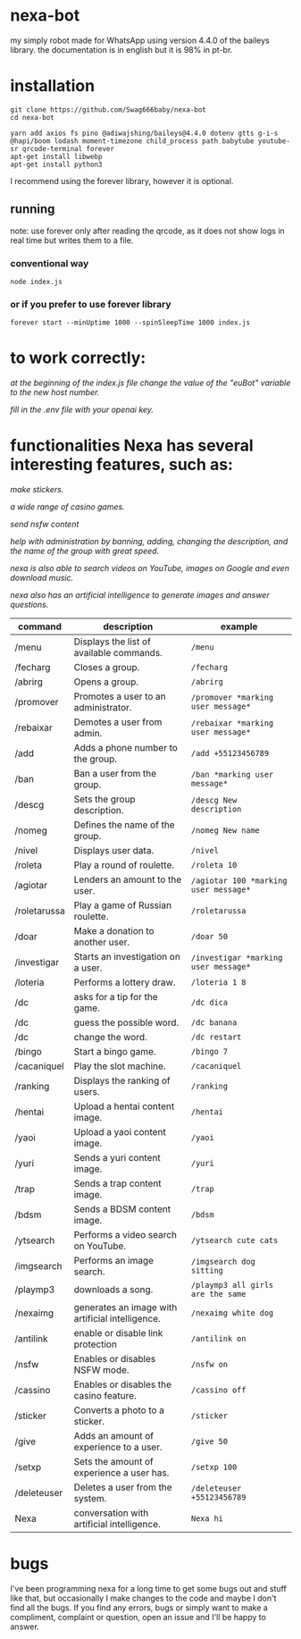 # nexa-bot
my simply  robot made for WhatsApp using version 4.4.0 of the baileys library.
the documentation is in english but it is 98% in pt-br. 

# installation 
```
git clone https://github.com/Swag666baby/nexa-bot
cd nexa-bot
```
```
yarn add axios fs pino @adiwajshing/baileys@4.4.0 dotenv gtts g-i-s @hapi/boom lodash moment-timezone child_process path babytube youtube-sr qrcode-terminal forever
apt-get install libwebp
apt-get install python3
```
I recommend using the forever library, however it is optional. 

## running 
note: use forever only after reading the qrcode, as it does not show logs in real time but writes them to a file. 
### conventional way 
```
node index.js
```
### or if you prefer to use forever library
```
forever start --minUptime 1000 --spinSleepTime 1000 index.js
```

# to work correctly: 
*at the beginning of the index.js file change the value of the "euBot" variable to the new host number.* 

*fill in the .env file with your openai key.*

# functionalities Nexa has several interesting features, such as:

*make stickers.*

*a wide range of casino games.*

*send nsfw content*

*help with administration by banning, adding, changing the description, and the name of the group with great speed.*

*nexa is also able to search videos on YouTube, images on Google and even download music.*

*nexa also has an artificial intelligence to generate images and answer questions.*

| command | description | example | 
|---------|-----------|---------|
| /menu   | Displays the list of available commands.  | `/menu`|
| /fecharg | Closes a group.  | `/fecharg` |
| /abrirg | Opens a group.  | `/abrirg` |
| /promover | Promotes a user to an administrator.  | `/promover *marking user message* ` |
| /rebaixar | Demotes a user from admin.  | `/rebaixar *marking user message* ` |
| /add | Adds a phone number to the group.  | `/add +55123456789` |
| /ban | Ban a user from the group.  | `/ban *marking user message* ` |
| /descg | Sets the group description.  | `/descg New description` |
| /nomeg | Defines the name of the group.  | `/nomeg New name` |
| /nivel | Displays user data.  | `/nivel` |
| /roleta | Play a round of roulette.  | `/roleta 10` |
| /agiotar | Lenders an amount to the user.  | `/agiotar 100 *marking user message* ` |
| /roletarussa | Play a game of Russian roulette.  | `/roletarussa` |
| /doar | Make a donation to another user.  | `/doar 50` |
| /investigar | Starts an investigation on a user.  | `/investigar *marking user message* ` |
| /loteria | Performs a lottery draw.  | `/loteria 1 8` |
| /dc | asks for a tip for the game.  | `/dc dica` |
| /dc | guess the possible word.  | `/dc banana` |
| /dc | change the word.  | `/dc restart` |
| /bingo | Start a bingo game.  | `/bingo 7` |
| /cacaniquel | Play the slot machine.  | `/cacaniquel` |
| /ranking | Displays the ranking of users.  | `/ranking` |
| /hentai | Upload a hentai content image.  | `/hentai` |
| /yaoi | Upload a yaoi content image.  | `/yaoi` |
| /yuri | Sends a yuri content image.  | `/yuri` |
| /trap | Sends a trap content image.  | `/trap` |
| /bdsm | Sends a BDSM content image.  | `/bdsm` |
| /ytsearch | Performs a video search on YouTube. | `/ytsearch cute cats` |
| /imgsearch | Performs an image search.  | `/imgsearch dog sitting ` |
| /playmp3 | downloads a song.  | `/playmp3 all girls are the same` |
| /nexaimg | generates an image with artificial intelligence.  | `/nexaimg white dog` |
| /antilink | enable or disable link protection | `/antilink on` |
| /nsfw | Enables or disables NSFW mode.  | `/nsfw on` |
| /cassino | Enables or disables the casino feature.  | `/cassino off` |
| /sticker | Converts a photo to a sticker.  | `/sticker` |
| /give | Adds an amount of experience to a user.  | `/give 50`|
| /setxp | Sets the amount of experience a user has.  | `/setxp 100` |
| /deleteuser | Deletes a user from the system.  | `/deleteuser +55123456789` |
| Nexa | conversation with artificial intelligence.  | `Nexa hi` |


# bugs
I've been programming nexa for a long time to get some bugs out and stuff like that, but occasionally I make changes to the code and maybe I don't find all the bugs. If you find any errors, bugs or simply want to make a compliment, complaint or question, open an issue and I'll be happy to answer. 
